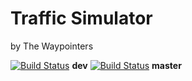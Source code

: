 # Traffic Simulator
by The Waypointers

[![Build Status](https://travis-ci.org/TheWaypointers/TrafficSimulator.svg?branch=dev)](https://travis-ci.org/TheWaypointers/TrafficSimulator) **dev**
[![Build Status](https://travis-ci.org/TheWaypointers/TrafficSimulator.svg?branch=master)](https://travis-ci.org/TheWaypointers/TrafficSimulator) **master**
